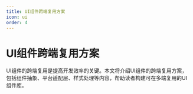 ```yaml
---
title: UI组件跨端复用方案
icon: ui
order: 4
---
```


# UI组件跨端复用方案

UI组件的跨端复用是提高开发效率的关键。本文将介绍UI组件的跨端复用方案，包括组件抽象、平台适配层、样式处理等内容，帮助读者构建可在多端复用的UI组件库。
